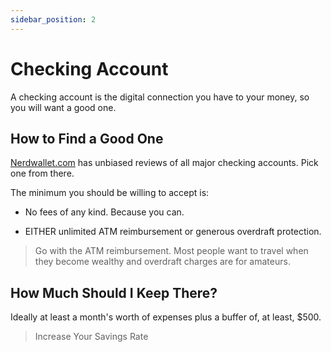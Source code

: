 ```yaml
---
sidebar_position: 2
---
```


# Checking Account

A checking account is the digital connection you have to your money, so you will want a good one.

## How to Find a Good One

[Nerdwallet.com](https://www.nerdwallet.com/rates/banking/checking-accounts?trk=nw_gn_5.0) has unbiased reviews of all major checking accounts. Pick one from there.

The minimum you should be willing to accept is:

- No fees of any kind. Because you can.

- EITHER unlimited ATM reimbursement or generous overdraft protection.

>Go with the ATM reimbursement. Most people want to travel when they become wealthy and overdraft charges are for amateurs.

## How Much Should I Keep There?

Ideally at least a month's worth of expenses plus a buffer of, at least, $500.

>Increase Your Savings Rate